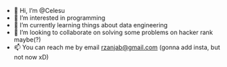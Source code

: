 - 👋 Hi, I’m @Celesu
- 👀 I’m interested in programming
- 🌱 I’m currently learning things about data engineering
- 💞️ I’m looking to collaborate on solving some problems on hacker rank maybe(?) 
- 📫 You can reach me by email rzanjab@gmail.com (gonna add insta, but not now xD) 

<!---
Celesu/Celesu is a ✨ special ✨ repository because its `README.md` (this file) appears on your GitHub profile.
You can click the Preview link to take a look at your changes.
--->
